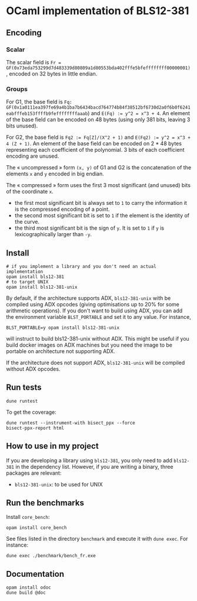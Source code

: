 # OCaml implementation of BLS12-381

## Encoding

### Scalar

The scalar field is `Fr = GF(0x73eda753299d7d483339d80809a1d80553bda402fffe5bfeffffffff00000001)`, encoded on 32 bytes in little endian.

### Groups

For G1, the base field is `Fq:
GF(0x1a0111ea397fe69a4b1ba7b6434bacd764774b84f38512bf6730d2a0f6b0f6241eabfffeb153ffffb9feffffffffaaab`)
and `E(Fq) := y^2 = x^3 + 4`. An element of the base field can be encoded on 48 bytes (using only
381 bits, leaving 3 bits unused).

For G2, the base field is `Fq2 := Fq[Z]/(X^2 + 1)` and `E(Fq2) := y^2 = x^3 + 4
(Z + 1)`. An element of the base field can be encoded on 2 * 48 bytes
representing each coefficient of the polynomial. 3 bits of each coefficient
encoding are unused.

The « uncompressed » form `(x, y)` of G1 and G2 is the concatenation of the elements `x` and `y` encoded in big endian.

The « compressed » form uses the first 3 most significant (and unused) bits of
the coordinate `x`.
- the first most significant bit is always set to `1` to carry the information it
is the compressed encoding of a point.
- the second most significant bit is set to `1` if the element is the identity of the curve.
- the third most significant bit is the sign of `y`. It is set to `1` if `y` is
  lexicographically larger than `-y`.

## Install


```shell
# if you implement a library and you don't need an actual implementation
opam install bls12-381
# to target UNIX
opam install bls12-381-unix
```

By default, if the architecture supports ADX, `bls12-381-unix` with be compiled using ADX
opcodes (giving optimisations up to 20% for some arithmetic operations). If you
don't want to build using ADX, you can add the environment variable
`BLST_PORTABLE` and set it to any value.
For instance,
```
BLST_PORTABLE=y opam install bls12-381-unix
```
will instruct to build bls12-381-unix without ADX. This might be useful if you
build docker images on ADX machines but you need the image to be portable on
architecture not supporting ADX.

If the architecture does not support ADX, `bls12-381-unix` will be compiled without ADX opcodes.

## Run tests

```
dune runtest
```

To get the coverage:
```
dune runtest --instrument-with bisect_ppx --force
bisect-ppx-report html
```

## How to use in my project

If you are developing a library using `bls12-381`, you only need to add `bls12-381` in the dependency list.
However, if you are writing a binary, three packages are relevant:
- `bls12-381-unix`: to be used for UNIX

## Run the benchmarks

Install `core_bench`:

```
opam install core_bench
```

See files listed in the directory `benchmark` and execute it with `dune exec`. For instance:
```
dune exec ./benchmark/bench_fr.exe
```

## Documentation

```
opam install odoc
dune build @doc
```
